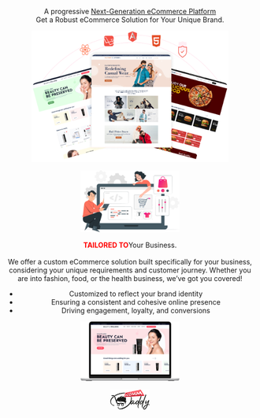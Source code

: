   <p align="center">A progressive <a href="https://ecommdaddy.com/" target="_blank">Next-Generation eCommerce Platform</a><br/> Get a Robust eCommerce Solution for Your Unique Brand.</p>


<p align="center">
  <a href="https://ecommdaddy.com/" target="blank"><img src="./banner_template.png" width="400" alt="Template" /></a>
</p>

<div align="center" style="flex">
    <img src="./health.svg" alt="Health" width="200">
    <p>
    <b style="color:red">TAILORED TO</b>Your Business.<br/> <br/>
    We offer a custom eCommerce solution built specifically for your business, considering your unique requirements and customer journey. Whether you are into fashion, food, or the health business, we’ve got you covered!
    <ul>
        <li>Customized to reflect your brand identity</li>
        <li>Ensuring a consistent and cohesive online presence</li>
        <li>Driving engagement, loyalty, and conversions</li>
     </ul>
    </p>
</div>

<p align="center">
  <a href="https://ecommdaddy.com/" target="blank"><img src="./performance-gif.gif" width="200" alt="Template" /></a>
</p>

<p align="center">
  <a href="https://ecommdaddy.com/" target="blank"><img src="./ecomdaddy-logo-png.png" width="80" alt="logo" /></a>
</p>